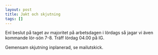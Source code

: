 ```yaml
---
layout: post
title: Jakt och skjutning
tags: []
---
```

Enl beslut på taget av majoritet på arbetsdagen i lördags så jagar vi även kommande lör-sön 7-8. Träff lördag 04.00 på IG.

Gemensam skjutning inplanerad, se mailutskick.
